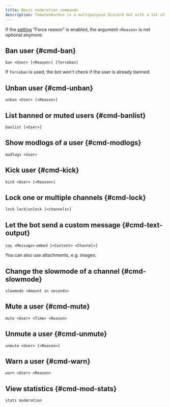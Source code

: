 ```yaml
---
title: Basic moderation commands
description: TomatenKuchen is a multipurpose Discord bot with a lot of features for your server. Lists moderation commands
---
```


If the [setting](./settings) "Force reason" is enabled, the argument `<Reason>` is not optional anymore.

## Ban user {#cmd-ban}

`ban <User> [<Reason>] [forceban]`

If `forceban` is used, the bot won't check if the user is already banned.

## Unban user {#cmd-unban}

`unban <User> [<Reason>]`

## List banned or muted users {#cmd-banlist}

`banlist [<User>]`

## Show modlogs of a user {#cmd-modlogs}

`modlogs <User>`

## Kick user {#cmd-kick}

`kick <User> [<Reason>]`

## Lock one or multiple channels {#cmd-lock}

`lock lock|unlock [<channels>]`

## Let the bot send a custom message {#cmd-text-output}

`say <Message>`
`embed [<Content> <Channel>]`

You can also use attachments, e.g. images.

## Change the slowmode of a channel {#cmd-slowmode}

`slowmode <Amount in seconds>`

## Mute a user {#cmd-mute}

`mute <User> <Time> <Reason>`

## Unmute a user {#cmd-unmute}

`unmute <User> [<Reason>]`

## Warn a user {#cmd-warn}

`warn <User> <Reason>`

## View statistics {#cmd-mod-stats}

`stats moderation`

